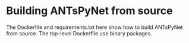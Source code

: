 # Building ANTsPyNet from source

The Dockerfile and requirements.txt here show how to build ANTsPyNet from
source. The top-level Dockerfile use binary packages.
